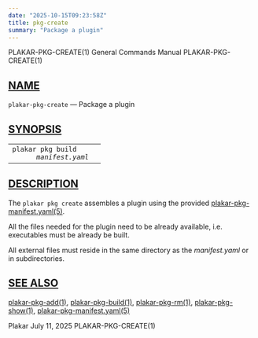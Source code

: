 ```yaml
---
date: "2025-10-15T09:23:58Z"
title: pkg-create
summary: "Package a plugin"
---
```

<div class="head" role="doc-pageheader" aria-label="Manual header
  line"><span class="head-ltitle">PLAKAR-PKG-CREATE(1)</span>
  <span class="head-vol">General Commands Manual</span>
  <span class="head-rtitle">PLAKAR-PKG-CREATE(1)</span></div>
<main class="manual-text">
<section class="Sh">
<h2 class="Sh" id="NAME"><a class="permalink" href="#NAME">NAME</a></h2>
<p class="Pp"><code class="Nm">plakar-pkg-create</code> &#x2014;
    <span class="Nd" role="doc-subtitle">Package a plugin</span></p>
</section>
<section class="Sh">
<h2 class="Sh" id="SYNOPSIS"><a class="permalink" href="#SYNOPSIS">SYNOPSIS</a></h2>
<table class="Nm">
  <tr>
    <td><code class="Nm">plakar pkg build
      <var class="Ar">manifest.yaml</var></code></td>
    <td></td>
  </tr>
</table>
</section>
<section class="Sh">
<h2 class="Sh" id="DESCRIPTION"><a class="permalink" href="#DESCRIPTION">DESCRIPTION</a></h2>
<p class="Pp">The <code class="Nm">plakar pkg create</code> assembles a plugin
    using the provided
    <a class="Xr" href="../plakar-pkg-manifest.yaml/" aria-label="plakar-pkg-manifest.yaml,
    section 5">plakar-pkg-manifest.yaml(5)</a>.</p>
<p class="Pp">All the files needed for the plugin need to be already available,
    i.e. executables must be already be built.</p>
<p class="Pp">All external files must reside in the same directory as the
    <var class="Ar">manifest.yaml</var> or in subdirectories.</p>
</section>
<section class="Sh">
<h2 class="Sh" id="SEE_ALSO"><a class="permalink" href="#SEE_ALSO">SEE
  ALSO</a></h2>
<p class="Pp"><a class="Xr" href="../plakar-pkg-add/" aria-label="plakar-pkg-add,
    section 1">plakar-pkg-add(1)</a>,
    <a class="Xr" href="../plakar-pkg-build/" aria-label="plakar-pkg-build,
    section 1">plakar-pkg-build(1)</a>,
    <a class="Xr" href="../plakar-pkg-rm/" aria-label="plakar-pkg-rm, section
    1">plakar-pkg-rm(1)</a>,
    <a class="Xr" href="../plakar-pkg-show/" aria-label="plakar-pkg-show,
    section 1">plakar-pkg-show(1)</a>,
    <a class="Xr" href="../plakar-pkg-manifest.yaml/" aria-label="plakar-pkg-manifest.yaml,
    section 5">plakar-pkg-manifest.yaml(5)</a></p>
</section>
</main>
<div class="foot" role="doc-pagefooter" aria-label="Manual footer
  line"><span class="foot-left">Plakar</span> <span class="foot-date">July 11,
  2025</span> <span class="foot-right">PLAKAR-PKG-CREATE(1)</span></div>
